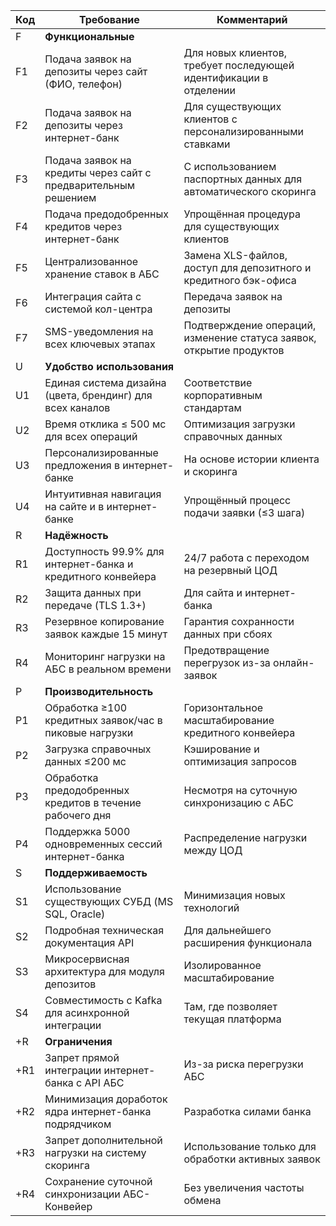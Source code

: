 |Код |Требование	                                                |Комментарий                                                                        |
|----|--------------------------------------------------------------|-----------------------------------------------------------------------------------|
|F	 |**Функциональные**                                            |                                                                                   |
|F1	 |Подача заявок на депозиты через сайт (ФИО, телефон)	        |Для новых клиентов, требует последующей идентификации в отделении                  |
|F2	 |Подача заявок на депозиты через интернет-банк                 |Для существующих клиентов с персонализированными ставками                          |
|F3	 |Подача заявок на кредиты через сайт с предварительным решением|С использованием паспортных данных для автоматического скоринга                    |
|F4	 |Подача предодобренных кредитов через интернет-банк	        |Упрощённая процедура для существующих клиентов                                     |
|F5	 |Централизованное хранение ставок в АБС	                    |Замена XLS-файлов, доступ для депозитного и кредитного бэк-офиса                   |
|F6	 |Интеграция сайта с системой кол-центра	                    |Передача заявок на депозиты                                                        |
|F7	 |SMS-уведомления на всех ключевых этапах	                    |Подтверждение операций, изменение статуса заявок, открытие продуктов               |
|U	 |**Удобство использования**	                                |                                                                                   |
|U1	 |Единая система дизайна (цвета, брендинг) для всех каналов	    |Соответствие корпоративным стандартам                                              |
|U2	 |Время отклика ≤ 500 мс для всех операций	                    |Оптимизация загрузки справочных данных                                             |
|U3	 |Персонализированные предложения в интернет-банке	            |На основе истории клиента и скоринга                                               |
|U4	 |Интуитивная навигация на сайте и в интернет-банке	            |Упрощённый процесс подачи заявки (≤3 шага)                                         |
|R	 |**Надёжность**	                                            |                                                                                   |
|R1	 |Доступность 99.9% для интернет-банка и кредитного конвейера	|24/7 работа с переходом на резервный ЦОД                                           |
|R2	 |Защита данных при передаче (TLS 1.3+)	                        |Для сайта и интернет-банка                                                         |
|R3	 |Резервное копирование заявок каждые 15 минут	                |Гарантия сохранности данных при сбоях                                              |
|R4	 |Мониторинг нагрузки на АБС в реальном времени	                |Предотвращение перегрузок из-за онлайн-заявок                                      |
|P	 |**Производительность**	                                    |                                                                                   |
|P1	 |Обработка ≥100 кредитных заявок/час в пиковые нагрузки	    |Горизонтальное масштабирование кредитного конвейера                                |
|P2	 |Загрузка справочных данных ≤200 мс	                        |Кэширование и оптимизация запросов                                                 |
|P3	 |Обработка предодобренных кредитов в течение рабочего дня	    |Несмотря на суточную синхронизацию с АБС                                           |
|P4	 |Поддержка 5000 одновременных сессий интернет-банка	        |Распределение нагрузки между ЦОД                                                   |
|S	 |**Поддерживаемость**	                                        |                                                                                   |
|S1	 |Использование существующих СУБД (MS SQL, Oracle)	            |Минимизация новых технологий                                                       |
|S2	 |Подробная техническая документация API	                    |Для дальнейшего расширения функционала                                             |
|S3	 |Микросервисная архитектура для модуля депозитов	            |Изолированное масштабирование                                                      |
|S4	 |Совместимость с Kafka для асинхронной интеграции	            |Там, где позволяет текущая платформа                                               |
|+R	 |**Ограничения**	                                            |                                                                                   |
|+R1 |Запрет прямой интеграции интернет-банка с API АБС	            |Из-за риска перегрузки АБС                                                         |
|+R2 |Минимизация доработок ядра интернет-банка подрядчиком	        |Разработка силами банка                                                            |
|+R3 |Запрет дополнительной нагрузки на систему скоринга	        |Использование только для обработки активных заявок                                 |
|+R4 |Сохранение суточной синхронизации АБС-Конвейер	            |Без увеличения частоты обмена                                                      |ы
